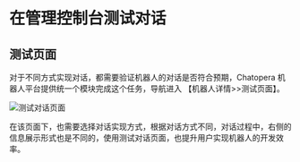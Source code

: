 # 在管理控制台测试对话

## 测试页面

对于不同方式实现对话，都需要验证机器人的对话是否符合预期，Chatopera 机器人平台提供统一个模块完成这个任务，导航进入 【机器人详情>>测试页面】。

![测试对话页面](../../../images/platform/10.png)

在该页面下，也需要选择对话实现方式，根据对话方式不同，对话过程中，右侧的信息展示形式也是不同的，使用测试对话页面，也提升用户实现机器人的开发效率。
